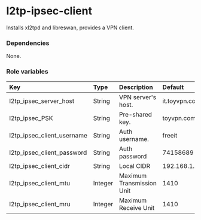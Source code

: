 # l2tp-ipsec-client
Installs xl2tpd and libreswan, provides a VPN client.

### Dependencies
None.

### Role variables
|Key|Type|Description|Default|
|:--|:---|:----------|:------|
|l2tp_ipsec_server_host|String|VPN server's host.|it.toyvpn.com|
|l2tp_ipsec_PSK|String|Pre-shared key.|toyvpn.com|
|l2tp_ipsec_client_username|String|Auth username.|freeit|
|l2tp_ipsec_client_password|String|Auth password|74158689|
|l2tp_ipsec_client_cidr|String|Local CIDR|192.168.1.0/24|
|l2tp_ipsec_client_mtu|Integer|Maximum Transmission Unit|1410|
|l2tp_ipsec_client_mru|Integer|Maximum Receive Unit|1410|
